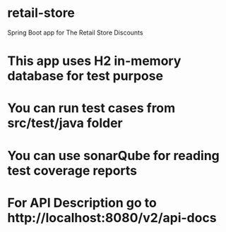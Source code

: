 # retail-store
Spring Boot app for The Retail Store Discounts

# This app uses H2 in-memory database for test purpose
# You can run test cases from src/test/java folder
# You can use sonarQube for reading test coverage reports
# For API Description go to http://localhost:8080/v2/api-docs
